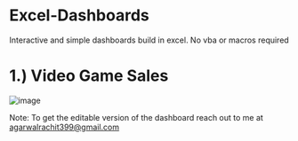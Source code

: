 # Excel-Dashboards
Interactive and simple dashboards build in excel.
No vba or macros required

# 1.) Video Game Sales

![image](https://user-images.githubusercontent.com/64380584/135764957-88f9b970-f458-440d-a213-c843f083fe3c.png)


Note:
To get the editable version of the dashboard reach out to me at agarwalrachit399@gmail.com
